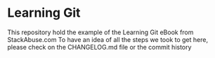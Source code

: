 # Learning Git
This repository hold the example of the Learning Git eBook from StackAbuse.com
To have an idea of all the steps we took to get here, please check on the CHANGELOG.md file or the commit history
